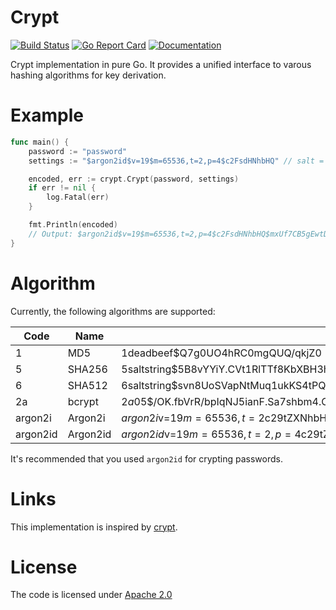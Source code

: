 
# Crypt

[![Build Status](https://travis-ci.org/simia-tech/crypt.svg?branch=master)](https://travis-ci.org/simia-tech/crypt) [![Go Report Card](https://goreportcard.com/badge/github.com/simia-tech/crypt)](https://goreportcard.com/report/github.com/simia-tech/crypt)  [![Documentation](https://pkg.go.dev/badge/github.com/simia-tech/crypt?status.svg)](https://pkg.go.dev/github.com/simia-tech/crypt)

Crypt implementation in pure Go. It provides a unified interface to varous hashing algorithms for key derivation.

# Example

```go
func main() {
    password := "password"
    settings := "$argon2id$v=19$m=65536,t=2,p=4$c2FsdHNhbHQ" // salt = "saltsalt"

    encoded, err := crypt.Crypt(password, settings)
    if err != nil {
        log.Fatal(err)
    }

    fmt.Println(encoded)
    // Output: $argon2id$v=19$m=65536,t=2,p=4$c2FsdHNhbHQ$mxUf7CB5gEwtDSiHfZCvxj17E8XeTFh2fpti1ioD3SA
}
```

# Algorithm

Currently, the following algorithms are supported:

|  Code    | Name     | Example                                                                                              |
|----------|----------|------------------------------------------------------------------------------------------------------|
|        1 | MD5      | $1$deadbeef$Q7g0UO4hRC0mgQUQ/qkjZ0                                                                   |
|        5 | SHA256   | $5$saltstring$5B8vYYiY.CVt1RlTTf8KbXBH3hsxY/GNooZaBBGWEc5                                            |
|        6 | SHA512   | $6$saltstring$svn8UoSVapNtMuq1ukKS4tPQd8iKwSMHWjl/O817G3uBnIFNjnQJuesI68u4OTLiBFdcbYEdFCoEOfaS35inz1 |
|       2a | bcrypt   | $2a$05$/OK.fbVrR/bpIqNJ5ianF.Sa7shbm4.OzKpvFnX1pQLmQW96oUlCq                                         |
|  argon2i | Argon2i  | $argon2i$v=19$m=65536,t=2$c29tZXNhbHQ$IMit9qkFULCMA/ViizL57cnTLOa5DiVM9eMwpAvPwr4                    |
| argon2id | Argon2id | $argon2id$v=19$m=65536,t=2,p=4$c29tZXNhbHQ$GpZ3sK/oH9p7VIiV56G/64Zo/8GaUw434IimaPqxwCo               |

It's recommended that you used `argon2id` for crypting passwords.

# Links

This implementation is inspired by [crypt](https://github.com/GehirnInc/crypt).

# License

The code is licensed under [Apache 2.0](http://www.apache.org/licenses/LICENSE-2.0)
